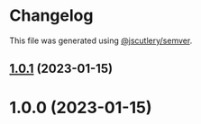 # Changelog

This file was generated using [@jscutlery/semver](https://github.com/jscutlery/semver).

## [1.0.1](https://github.com/code-workers-io/angular-kit/compare/rx-1.0.0...rx-1.0.1) (2023-01-15)



# 1.0.0 (2023-01-15)
